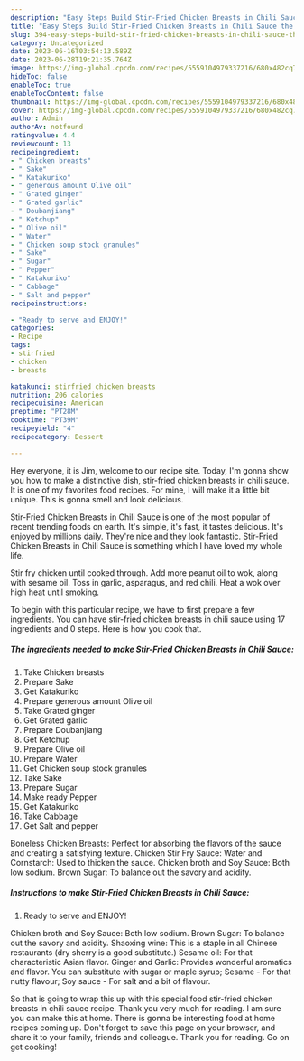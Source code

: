 ```yaml
---
description: "Easy Steps Build Stir-Fried Chicken Breasts in Chili Sauce the Very Delicious}"
title: "Easy Steps Build Stir-Fried Chicken Breasts in Chili Sauce the Very Delicious}"
slug: 394-easy-steps-build-stir-fried-chicken-breasts-in-chili-sauce-the-very-delicious
category: Uncategorized
date: 2023-06-16T03:54:13.589Z
date: 2023-06-28T19:21:35.764Z
image: https://img-global.cpcdn.com/recipes/5559104979337216/680x482cq70/stir-fried-chicken-breasts-in-chili-sauce-recipe-main-photo.jpg
hideToc: false
enableToc: true
enableTocContent: false
thumbnail: https://img-global.cpcdn.com/recipes/5559104979337216/680x482cq70/stir-fried-chicken-breasts-in-chili-sauce-recipe-main-photo.jpg
cover: https://img-global.cpcdn.com/recipes/5559104979337216/680x482cq70/stir-fried-chicken-breasts-in-chili-sauce-recipe-main-photo.jpg
author: Admin
authorAv: notfound
ratingvalue: 4.4
reviewcount: 13
recipeingredient:
- " Chicken breasts"
- " Sake"
- " Katakuriko"
- " generous amount Olive oil"
- " Grated ginger"
- " Grated garlic"
- " Doubanjiang"
- " Ketchup"
- " Olive oil"
- " Water"
- " Chicken soup stock granules"
- " Sake"
- " Sugar"
- " Pepper"
- " Katakuriko"
- " Cabbage"
- " Salt and pepper"
recipeinstructions:

- "Ready to serve and ENJOY!"
categories:
- Recipe
tags:
- stirfried
- chicken
- breasts

katakunci: stirfried chicken breasts 
nutrition: 206 calories
recipecuisine: American
preptime: "PT28M"
cooktime: "PT39M"
recipeyield: "4"
recipecategory: Dessert

---
```



Hey everyone, it is Jim, welcome to our recipe site. Today, I'm gonna show you how to make a distinctive dish, stir-fried chicken breasts in chili sauce. It is one of my favorites food recipes. For mine, I will make it a little bit unique. This is gonna smell and look delicious.

Stir-Fried Chicken Breasts in Chili Sauce is one of the most popular of recent trending foods on earth. It's simple, it's fast, it tastes delicious. It's enjoyed by millions daily. They're nice and they look fantastic. Stir-Fried Chicken Breasts in Chili Sauce is something which I have loved my whole life.

Stir fry chicken until cooked through. Add more peanut oil to wok, along with sesame oil. Toss in garlic, asparagus, and red chili. Heat a wok over high heat until smoking.


To begin with this particular recipe, we have to first prepare a few ingredients. You can have stir-fried chicken breasts in chili sauce using 17 ingredients and 0 steps. Here is how you cook that.

<!--inarticleads1-->

##### The ingredients needed to make Stir-Fried Chicken Breasts in Chili Sauce:

1. Take  Chicken breasts
1. Prepare  Sake
1. Get  Katakuriko
1. Prepare  generous amount Olive oil
1. Take  Grated ginger
1. Get  Grated garlic
1. Prepare  Doubanjiang
1. Get  Ketchup
1. Prepare  Olive oil
1. Prepare  Water
1. Get  Chicken soup stock granules
1. Take  Sake
1. Prepare  Sugar
1. Make ready  Pepper
1. Get  Katakuriko
1. Take  Cabbage
1. Get  Salt and pepper


Boneless Chicken Breasts: Perfect for absorbing the flavors of the sauce and creating a satisfying texture. Chicken Stir Fry Sauce: Water and Cornstarch: Used to thicken the sauce. Chicken broth and Soy Sauce: Both low sodium. Brown Sugar: To balance out the savory and acidity. 

<!--inarticleads2-->

##### Instructions to make Stir-Fried Chicken Breasts in Chili Sauce:


1. Ready to serve and ENJOY!

Chicken broth and Soy Sauce: Both low sodium. Brown Sugar: To balance out the savory and acidity. Shaoxing wine: This is a staple in all Chinese restaurants (dry sherry is a good substitute.) Sesame oil: For that characteristic Asian flavor. Ginger and Garlic: Provides wonderful aromatics and flavor. You can substitute with sugar or maple syrup; Sesame - For that nutty flavour; Soy sauce - For salt and a bit of flavour. 

So that is going to wrap this up with this special food stir-fried chicken breasts in chili sauce recipe. Thank you very much for reading. I am sure you can make this at home. There is gonna be interesting food at home recipes coming up. Don't forget to save this page on your browser, and share it to your family, friends and colleague. Thank you for reading. Go on get cooking!
